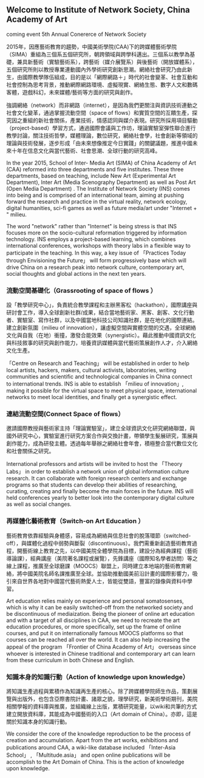 ## Welcome to Institute of Network Society, China Academy of Art
 
coming event 5th Annual Conererce of Network Society


2015年，因應藝術教育的趨勢，中國美術學院(CAA)下的跨媒體藝術學院（SIMA）重組為三個系五個研究所，朝跨領域與跨學科邁出。三個系以教學為基礎，兼具新藝術（實驗藝術系），跨藝術（媒介展覽系）與後藝術（開放媒體系），五個研究所則以教授專業連動國內外學術研究創新思潮。網絡社會研究乃由此新生，由國際教學隊伍組成，目的是以「網際網路＋」時代的社會變革、社會互動和社會控制為思考背景，推動網際網路環境、虛擬現實、網絡生態、數字人文和數碼客體，遊戲科幻，未來媒體/藝術等方面的研究與創作。

強調網絡（network）而非網路（internet），是因為我們更關注與資訊技術連動之社會文化變革，通過掌握流動空間（space of flows）和實質空間的互饋生產，探究因之重組的新社會關係，產業技術，情感認同與媒介表現。研究所採用項目驅動（project-based）學習方式，通過國際會議與工作坊，理論實驗室彈性聯合進行教學討論，關注技術哲學，媒體理論，數位研究，網絡社會學，社會創新等領域的理論與技術發展，逐步形成「由未來想像推定今日實踐」的關鍵議題，推進中國未來十年在信息文化與當代藝術、社會思潮、全球行動的研究高峰。

In the year 2015, School of Inter- Media Art (SIMA) of China Academy of Art (CAA) reformed into three departments and five institutes. These three departments, based on teaching, include New Art (Experimental Art Department), Inter Art (Media Scenography Department) as well as Post Art (Open Media Department) . The Institute of Network Society (INS) comes into being and is comprised of an international team, aiming at pushing forward the research and practice in the virtual reality, network ecology, digital humanities, sci-fi games as well as future media/art under "Internet + " milieu.

The word "network" rather than "Internet" is being stress is that INS focuses more on the socio-cultural reformation triggered by information technology. INS employs a project-based learning, which combines international conferences, workshops with theory labs in a flexible way to participate in the teaching. In this way, a key issue of 「Practices Today through Envisioning the Future」 will form progressively base which will drive China on a research peak into network culture, contemporary art, social thoughts and global actions in the next ten years.

### 流動空間基礎化（Grassrooting of space of flows ）
設「教學研究中心」，負責統合教學課程和主辦黑客松（hackathon），國際講座與研討會工作，導入全球創新社群/成果，結合當地藝術家、黑客、創客、文化行動者、實驗室、寫作社群，以及中國當地科技公司知識社群，是在地化的國際連結。建立創新氛圍（milieu of innovation），讓虛擬空間與實體空間的交遇，全球網絡文化與自我（在地）衝撞，激發合能效果（synergistic）。藉此推動中國資訊文化與科技敘事的研究與創作能力，培養資訊媒體與當代藝術策展創作人才，介入網絡文化生產。

「Centre on Research and Teaching」 will be established in order to help local artists, hackers, makers, cultural activists, laboratories, writing communities and scientific and technological companies in China connect to international trends. INS is able to establish 「milieu of innovation」, making it possible for the virtual space to meet physical space, international networks to meet local identities, and finally get a synergistic effect.

### 連結流動空間(Connect Space of flows）
邀請國際教授與藝術家主持「理論實驗室」，建立全球資訊文化研究網絡聯盟，與國外研究中心，實驗室進行研究方案合作與交換計畫，帶領學生髮展研究，策展與創作能力，成為研發主體。透過每年舉辦之網絡社會年會，積極整合當代數位文化和社會關係之研究。

International professors and artists will be invited to host the 「Theory Labs」 in order to establish a network union of global information culture research. It can collaborate with foreign research centers and exchange programs so that students can develop their abilities of researching, curating, creating and finally become the main forces in the future. INS will held conferences yearly to better look into the contemporary digital culture as well as social changes.

### 再媒體化藝術教育（Switch-on Art Education ）
藝術教育依靠經驗與身體感，容易成為網絡與信息社會的脫落環節（switched-off），與媒體化過程中弱勢與斷裂（discontinuous）。我們需重新創造藝術教育過程，開藝術線上教育之先，以中國美院全體學院為目標，建設分為經典課程（藝術導論課），經典講座（美院著名課程或展覽），先鋒講座（國際知名學者訪問）等之線上課程，推廣至全球磨課（MOOCS）聯盟上，同時建立本地端的藝術教育網絡，將中國美院名師名課推廣至全球。並協助推動國美前沿計畫的國際影響力，吸引來自世界各地對中國當代藝術熱愛人士，皆能從雙語，豐富的錄像與資料中學習。

Art education relies mainly on experience and personal somatosenses, which is why it can be easily switched-off from the networked society and be discontinuous of mediaization. Being the pioneer of online art education and with a target of all disciplines in CAA, we need to recreate the art education procedures, or more specifically, set up the frame of online courses, and put it on internationally famous MOOCS platforms so that courses can be reached all over the world. It can also help increasing the appeal of the program 「Frontier of China Academy of Art」 overseas since whoever is interested in Chinese traditional and contemporary art can learn from these curriculum in both Chinese and English.

### 知識本身的知識行動（Action of knowledge upon knowledge）
將知識生產過程與累積作為知識再生產的核心。除了跨媒體學院師生作品，策劃展覽與出版外，也包含亞際書院計畫、諸眾之貌，理學研究，新美術學術期刊，美院相關學報的資料庫與推廣，並組織線上出版，累積研究能量，以wiki和共筆的方式建立開放資料庫，其能成為中國藝術的入口（Art domain of China）。亦即，這是關於知識本身的知識行動。

We consider the core of the knowledge reproduction to be the process of creation and accumulation. Apart from the art works, exhibitions and publications around CAA, a wiki-like database included 「Inter-Asia School」 , 「Multitude.asia」 and open online publications will be accomplish to the Art Domain of China. This is the action of knowledge upon knowledge.

